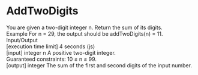 # AddTwoDigits
  You are given a two-digit integer n. 
  Return the sum of its digits.  
  Example  For n = 29, the output should be addTwoDigits(n) = 11.  
Input/Output  
  [execution time limit] 4 seconds (js)  
  [input] integer n  A positive two-digit integer.  
  Guaranteed constraints: 10 ≤ n ≤ 99.  
  [output] integer  The sum of the first and second digits of the input number.
